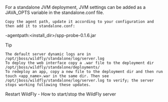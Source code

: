 For a standalone JVM deployment, JVM settings can be added as a JAVA_OPTS variable in the standalone.conf file.

    Copy the agent path, update it according to your configuration and then add it to standalone.conf:

-agentpath:<install_dir>/spp-probe-0.1.6.jar

Tip

    The default server dynamic logs are in /opt/jboss/wildfly/standalone/log/server.log
    To deploy the web interface copy a .war file to the deployment dir /opt/jboss/wildfly/standalone/deployments/
    To redeploy an app, copy a new file to the deployment dir and then run touch <app_name>.war in the same dir. Then see /opt/jboss/wildfly/standalone/log/server.log to verify; the server stops working following these updates.

Restart WildFly - How to start/stop the WildFly server
